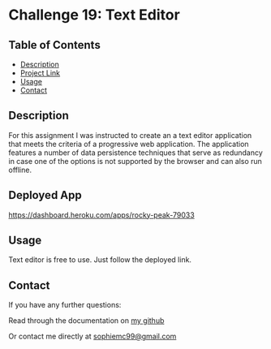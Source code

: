 # Challenge 19: Text Editor

  ## Table of Contents
  - [Description](#description)
  - [Project Link](#deployed-app)
  - [Usage](#usage)
  - [Contact](#contact)

  ## Description
  For this assignment I was instructed to create an a text editor application that meets the criteria of a progressive web application. The application features a number of data persistence techniques that serve as redundancy in case one of the options is not supported by the browser and can also run offline.

  ## Deployed App
  https://dashboard.heroku.com/apps/rocky-peak-79033
  
  ## Usage
  Text editor is free to use. Just follow the deployed link.
  
  ## Contact
  If you have any further questions:

  Read through the documentation on <a href=github.com/pinkywiththebrain>my github</a>

  Or contact me directly at sophiemc99@gmail.com
